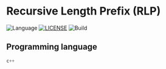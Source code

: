 # Recursive Length Prefix (RLP)

![Language](https://img.shields.io/badge/language-C++14-blue)
[![LICENSE](https://img.shields.io/github/license/srahul07/rlp-encoding)](LICENSE)
![Build](https://api.travis-ci.com/srahul07/rlp-encoding.svg?token=PjfsA8GKWwq1FBs3aqn5&branch=master)

## Programming language
```c++
c++
```
